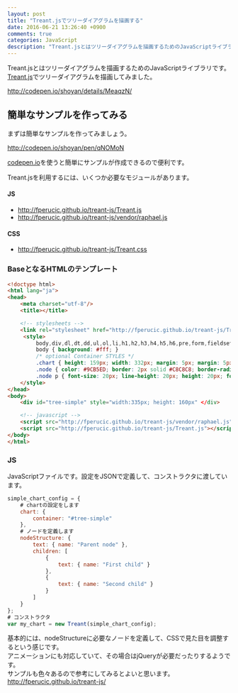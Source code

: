 ```yaml
---
layout: post
title: "Treant.jsでツリーダイアグラムを描画する"
date: 2016-06-21 13:26:40 +0900
comments: true
categories: JavaScript
description: "Treant.jsとはツリーダイアグラムを描画するためのJavaScriptライブラリです。Treant.jsの使い方をチュートリアル形式で紹介します。"
---
```


Treant.jsとはツリーダイアグラムを描画するためのJavaScriptライブラリです。  
[Treant.js](http://fperucic.github.io/treant-js/)でツリーダイアグラムを描画してみました。

http://codepen.io/shoyan/details/MeaqzN/

## 簡単なサンプルを作ってみる

まずは簡単なサンプルを作ってみましょう。

http://codepen.io/shoyan/pen/qNOMoN

[codepen.io](http://codepen.io/)を使うと簡単にサンプルが作成できるので便利です。

Treant.jsを利用するには、いくつか必要なモジュールがあります。

#### JS

- http://fperucic.github.io/treant-js/Treant.js
- http://fperucic.github.io/treant-js/vendor/raphael.js

#### CSS

- http://fperucic.github.io/treant-js/Treant.css

### BaseとなるHTMLのテンプレート

```html
<!doctype html>
<html lang="ja">
<head>
    <meta charset="utf-8"/>
    <title></title>

    <!-- stylesheets -->
    <link rel="stylesheet" href="http://fperucic.github.io/treant-js/Treant.js" type="text/css"/>
     <style>
         body,div,dl,dt,dd,ul,ol,li,h1,h2,h3,h4,h5,h6,pre,form,fieldset,input,textarea,p,blockquote,th,td { margin:0; padding:0; }
         body { background: #fff; }
         /* optional Container STYLES */
         .chart { height: 159px; width: 332px; margin: 5px; margin: 5px auto; border: 3px solid #DDD; border-radius: 3px; }
         .node { color: #9CB5ED; border: 2px solid #C8C8C8; border-radius: 3px; }
         .node p { font-size: 20px; line-height: 20px; height: 20px; font-weight: bold; padding: 3px; margin: 0; }
    </style>
</head>
<body>
    <div id="tree-simple" style="width:335px; height: 160px" </div>

    <!-- javascript -->
    <script src="http://fperucic.github.io/treant-js/vendor/raphael.js"></script>
    <script src="http://fperucic.github.io/treant-js/Treant.js"></script>
</body>
</html>
```

### JS

JavaScriptファイルです。設定をJSONで定義して、コンストラクタに渡しています。

```js
simple_chart_config = {
    # chartの設定をします
    chart: {
        container: "#tree-simple"
    },
    # ノードを定義します
    nodeStructure: {
        text: { name: "Parent node" },
        children: [
            {
                text: { name: "First child" }
            },
            {
                text: { name: "Second child" }
            }
        ]
    }
};
# コンストラクタ
var my_chart = new Treant(simple_chart_config);
```

基本的には、nodeStructureに必要なノードを定義して、CSSで見た目を調整するという感じです。  
アニメーションにも対応していて、その場合はjQueryが必要だったりするようです。  
サンプルも色々あるので参考にしてみるとよいと思います。  
http://fperucic.github.io/treant-js/
